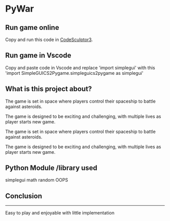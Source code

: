 # PyWar

## Run game online

Copy and run this code in [CodeSculptor3](https://py3.codeskulptor.org/).

## Run game in Vscode

Copy and paste code in Vscode and
replace 'import simplegui' with this 'import SimpleGUICS2Pygame.simpleguics2pygame as simplegui'

## What is this project about?

The game is set in space where players control
their spaceship to battle against asteroids.

The game is designed to be exciting and
challenging, with multiple lives as player starts
new game.

The game is set in space where players control
their spaceship to battle against asteroids.

The game is designed to be exciting and
challenging, with multiple lives as player starts
new game.

## Python Module /library used

simplegui
math
random
OOPS

## Conclusion

---

Easy to play and enjoyable with little implementation
